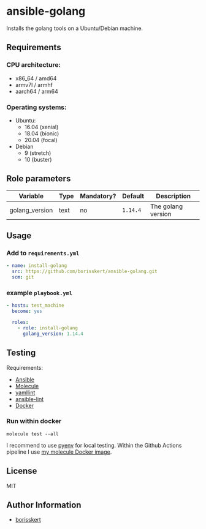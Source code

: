 # ansible-golang

Installs the golang tools on a Ubuntu/Debian machine.

## Requirements

### CPU architecture:

* x86_64 / amd64
* armv7l / armhf
* aarch64 / arm64

### Operating systems:

* Ubuntu:
  * 16.04 (xenial)
  * 18.04 (bionic)
  * 20.04 (focal)
* Debian
  * 9 (stretch)
  * 10 (buster)

## Role parameters

| Variable       | Type | Mandatory? | Default | Description           |
|----------------|------|------------|---------|-----------------------|
| golang_version | text | no         | `1.14.4` | The golang version   |

## Usage

### Add to `requirements.yml`

```yaml
- name: install-golang
  src: https://github.com/borisskert/ansible-golang.git
  scm: git
```

### example `playbook.yml`

```yaml
- hosts: test_machine
  become: yes

  roles:
    - role: install-golang
      golang_version: 1.14.4
```

## Testing

Requirements:

* [Ansible](https://docs.ansible.com/)
* [Molecule](https://molecule.readthedocs.io/en/latest/index.html)
* [yamllint](https://yamllint.readthedocs.io/en/stable/#)
* [ansible-lint](https://docs.ansible.com/ansible-lint/)
* [Docker](https://docs.docker.com/)

### Run within docker

```shell script
molecule test --all
```

I recommend to use [pyenv](https://github.com/pyenv/pyenv) for local testing.
Within the Github Actions pipeline I use [my molecule Docker image](https://github.com/borisskert/docker-molecule).

## License

MIT

## Author Information

* [borisskert](https://github.com/borisskert)
